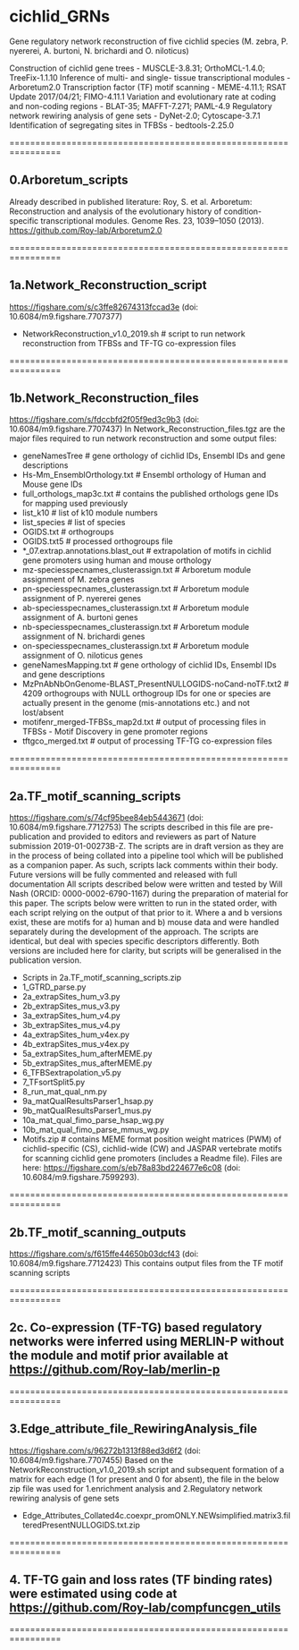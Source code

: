 # cichlid_GRNs
Gene regulatory network reconstruction of five cichlid species (M. zebra, P. nyererei, A. burtoni, N. brichardi and O. niloticus)

Construction of cichlid gene trees - MUSCLE-3.8.31; OrthoMCL-1.4.0; TreeFix-1.1.10 
Inference of multi- and single- tissue transcriptional modules - Arboretum2.0 
Transcription factor (TF) motif scanning  - MEME-4.11.1; RSAT Update 2017/04/21; FIMO-4.11.1 
Variation and evolutionary rate at coding and non-coding regions - BLAT-35; MAFFT-7.271; PAML-4.9 
Regulatory network rewiring analysis of gene sets - DyNet-2.0; Cytoscape-3.7.1
Identification of segregating sites in TFBSs - bedtools-2.25.0

================================================================

## 0.Arboretum_scripts
Already described in published literature: Roy, S. et al. Arboretum: Reconstruction and analysis of the evolutionary history of condition-specific transcriptional modules. Genome Res. 23, 1039–1050 (2013).
https://github.com/Roy-lab/Arboretum2.0

================================================================

## 1a.Network_Reconstruction_script
https://figshare.com/s/c3ffe82674313fccad3e (doi: 10.6084/m9.figshare.7707377)
- NetworkReconstruction_v1.0_2019.sh # script to run network reconstruction from TFBSs and TF-TG co-expression files

================================================================

## 1b.Network_Reconstruction_files
https://figshare.com/s/fdccbfd2f05f9ed3c9b3 (doi: 10.6084/m9.figshare.7707437)
In Network_Reconstruction_files.tgz are the major files required to run network reconstruction and some output files:
- geneNamesTree # gene orthology of cichlid IDs, Ensembl IDs and gene descriptions
- Hs-Mm_EnsemblOrthology.txt # Ensembl orthology of Human and Mouse gene IDs
- full_orthologs_map3c.txt # contains the published orthologs gene IDs for mapping used previously
- list_k10 # list of k10 module numbers
- list_species # list of species
- OGIDS.txt # orthogroups
- OGIDS.txt5 # processed orthogroups file
- *_07.extrap.annotations.blast_out # extrapolation of motifs in cichlid gene promoters using human and mouse orthology 
- mz-speciesspecnames_clusterassign.txt # Arboretum module assignment of M. zebra genes
- pn-speciesspecnames_clusterassign.txt # Arboretum module assignment of P. nyererei genes
- ab-speciesspecnames_clusterassign.txt # Arboretum module assignment of A. burtoni genes
- nb-speciesspecnames_clusterassign.txt # Arboretum module assignment of N. brichardi genes
- on-speciesspecnames_clusterassign.txt # Arboretum module assignment of O. niloticus genes
- geneNamesMapping.txt # gene orthology of cichlid IDs, Ensembl IDs and gene descriptions
- MzPnAbNbOnGenome-BLAST_PresentNULLOGIDS-noCand-noTF.txt2 # 4209 orthogroups with NULL orthogroup IDs for one or species are actually present in the genome (mis-annotations etc.) and not lost/absent
- motifenr_merged-TFBSs_map2d.txt # output of processing files in TFBSs - Motif Discovery in gene promoter regions
- tftgco_merged.txt # output of processing TF-TG co-expression files

================================================================

## 2a.TF_motif_scanning_scripts
https://figshare.com/s/74cf95bee84eb5443671 (doi: 10.6084/m9.figshare.7712753)
The scripts described in this file are pre-publication and provided to editors and reviewers as part of Nature submission 2019-01-00273B-Z. The scripts are in draft version as they are in the process of being collated into a pipeline tool which will be published as a companion paper. As such, scripts lack comments within their body. Future versions will be fully commented and released with full documentation
All scripts described below were written and tested by Will Nash (ORCID: 0000-0002-6790-1167) during the preparation of material for this paper. The scripts below were written to run in the stated order, with each script relying on the output of that prior to it. Where a and b versions exist, these are motifs for a) human and b) mouse data and were handled separately during the development of the approach. The scripts are identical, but deal with species specific descriptors differently. Both versions are included here for clarity, but scripts will be generalised in the publication version.
- Scripts in 2a.TF_motif_scanning_scripts.zip
- 1_GTRD_parse.py
- 2a_extrapSites_hum_v3.py
- 2b_extrapSites_mus_v3.py
- 3a_extrapSites_hum_v4.py
- 3b_extrapSites_mus_v4.py
- 4a_extrapSites_hum_v4ex.py
- 4b_extrapSites_mus_v4ex.py
- 5a_extrapSites_hum_afterMEME.py
- 5b_extrapSites_mus_afterMEME.py
- 6_TFBSextrapolation_v5.py
- 7_TFsortSplit5.py
- 8_run_mat_qual_nm.py
- 9a_matQualResultsParser1_hsap.py
- 9b_matQualResultsParser1_mus.py
- 10a_mat_qual_fimo_parse_hsap_wg.py
- 10b_mat_qual_fimo_parse_mmus_wg.py
- Motifs.zip # contains MEME format position weight matrices (PWM) of cichlid-specific (CS), cichlid-wide (CW) and JASPAR vertebrate motifs for scanning cichlid gene promoters (includes a Readme file). Files are here: https://figshare.com/s/eb78a83bd224677e6c08 (doi: 10.6084/m9.figshare.7599293).

================================================================

## 2b.TF_motif_scanning_outputs
https://figshare.com/s/f615ffe44650b03dcf43 (doi: 10.6084/m9.figshare.7712423)
This contains output files from the TF motif scanning scripts

================================================================

## 2c. Co-expression (TF-TG) based regulatory networks were inferred using MERLIN-P without the module and motif prior available at https://github.com/Roy-lab/merlin-p

================================================================

## 3.Edge_attribute_file_RewiringAnalysis_file
https://figshare.com/s/96272b1313f88ed3d6f2 (doi: 10.6084/m9.figshare.7707455)
Based on the NetworkReconstruction_v1.0_2019.sh script and subsequent formation of a matrix for each edge (1 for present and 0 for absent), the file in the below zip file was used for 1.enrichment analysis and 2.Regulatory network rewiring analysis of gene sets 
- Edge_Attributes_Collated4c.coexpr_promONLY.NEWsimplified.matrix3.filteredPresentNULLOGIDS.txt.zip 

================================================================

## 4. TF-TG gain and loss rates (TF binding rates) were estimated using code at https://github.com/Roy-lab/compfuncgen_utils

================================================================
